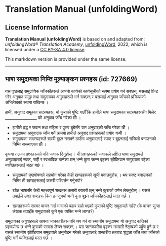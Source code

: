 # Translation Manual (unfoldingWord)

## License Information

**Translation Manual (unfoldingWord)** is based on and adapted from: _unfoldingWord® Translation Academy_, [unfoldingWord](https://unfoldingword.org/utw), 2022, which is licensed under a [CC BY-SA 4.0 license](https://creativecommons.org/licenses/by-sa/4.0/legalcode.en).

This markdown version is provided under the same license.



--------------------------------

## भाषा समुदायका निम्ति मूल्याङ्‍कन प्रश्‍नहरू (id: 727669)

यस पृष्ठलाई समुदायिक जाँचकीहरूले आफ्नो कार्यको कार्यसूचीको रूपमा प्रयोग गर्न सक्छन्, यसलाई प्रिन्ट गरेर अनुवाद समूह तथा समुदायका अगुवाहरूले भर्न सक्छन् र यसलाई अनुवाद जाँचको प्रक्रियाको अभिलेखको रूपमा राखिन्छ ।

हामी, अनुवाद समूहका सदस्यहरू, यो कुराको पुष्टि गर्छौँ कि हामीले भाषा समुदायका सदस्यहरूसँग मिलेर \_\_\_\_\_\_\_\_\_\_\_\_\_\_\_\_ को अनुवाद जाँच गरेका छौँ ।

* हामीले वृद्ध र जवान तथा महिला र पुरुष दुबैसँग यस अनुवादको जाँच गरेका छौँ ।
* समुदायमा अनुवादक जाँच गर्ने क्रममा हामीले अनुवाद प्रश्‍नहरूको प्रयोग गर्‍यौँ ।
* समुदायका सदस्यहरूले राम्ररी बुझ्‍न नसक्‍ने ठाउँमा अनुवादलाई स्पष्ट र बुझ्‍नलाई सजिलो बनाउनको निम्ति सच्‍च्याएका छौँ ।

कृपया तलका प्रश्‍नहरूको पनि जवाफ दिनुहोस् । यी प्रश्‍नहरूको जवाफले लक्षित भाषा समुदायले अनुवादलाई स्पष्ट, सही र स्वभाविक ठानेका छन् भन्‍ने कुरा जान्‍न वृहत्तर ख्रीष्टियान समुदायमा रहेका व्यक्तिहरूलाई मदत गर्छ ।

* समुदायको पृष्ठपोषणले सहयोग गरेका केही खण्डहरूको सूची बनाउनुहोस् । थप स्पष्ट बनाउनको निम्ति ती खण्डहरूलाई कसरी परिवर्तन गर्नुभयो?

  
  
  

* स्रोत भाषासँग केही महत्त्वपूर्ण शब्दहरू कसरी बराबरी छ्न् भन्‍ने कुराको वर्णन लेख्‍नुहोस् । यसले तपाईंले उक्त शब्दहरू किन छान्‍नुभयो भन्‍ने कुरा बुझ्‍न जाँचकीहरूलाई मदत गर्छ ।

  
  
  

* खण्डहरूको सस्वर वाचन गर्दा भाषाको बहाव राम्रो भएको कुराको पुष्टि समुदायले गर्छ? (के वाचन सुन्दा लेखक तपाईंकै समुदायको कुनै एक व्यक्ति भन्‍ने लाग्छ?)

  
  
  

समुदायका अगुवाहरूले आफ्ना जानकारीहरू पनि थप गर्न वा स्थानीय समुदायमा यो अनुवाद कतिको ग्रहणयोग्‍य छ भन्‍ने कुराको सारांश लेख्‍न सक्छन् । यस जानकारीमा वृहत्तर मण्डली नेतृत्वको पहुँच हुने छ र यसले स्थानीय ख्रीष्टियान समुदायले अनुमोदन गरेको अनुवालाई पास्टरीय तहबाट शुद्धता जाँच तथा जाँचको पुष्टि गर्ने व्यक्तिलाई मदत गर्छ ।


